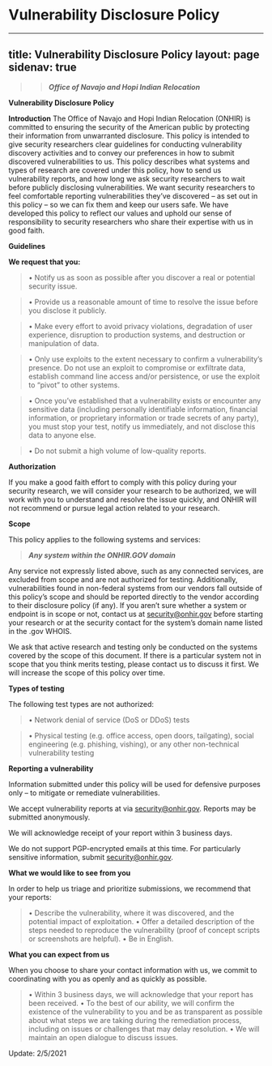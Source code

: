 # Vulnerability Disclosure Policy
---
title: Vulnerability Disclosure Policy
layout: page
sidenav: true
---

>>***Office of Navajo and Hopi Indian Relocation***

**Vulnerability Disclosure Policy**

**Introduction**
The Office of Navajo and Hopi Indian Relocation (ONHIR)  is committed to ensuring the security of the American public by protecting their 
information from unwarranted disclosure. This policy is intended to give security researchers clear guidelines for conducting vulnerability 
discovery activities and to convey our preferences in how to submit discovered vulnerabilities to us.
This policy describes what systems and types of research are covered under this policy, how to send us vulnerability reports, and how long 
we ask security researchers to wait before publicly disclosing vulnerabilities.
We want security researchers to feel comfortable reporting vulnerabilities they’ve discovered – as set out in this policy – so we can fix 
them and keep our users safe. We have developed this policy to reflect our values and uphold our sense of responsibility to security researchers
who share their expertise with us in good faith.

**Guidelines**

**We request that you:**

>  •	Notify us as soon as possible after you discover a real or potential security issue.

>  •	Provide us a reasonable amount of time to resolve the issue before you disclose it publicly.

>  •	Make every effort to avoid privacy violations, degradation of user experience, disruption to production systems, and destruction or 
      manipulation of data.
   
>  •	Only use exploits to the extent necessary to confirm a vulnerability’s presence. Do not use an exploit to compromise or exfiltrate data, 
      establish command line access and/or persistence, or use the exploit to “pivot” to other systems.
   
>  •	Once you’ve established that a vulnerability exists or encounter any sensitive data (including personally identifiable information, 
      financial information, or proprietary information or trade secrets of any party), you must stop your test, notify us immediately, and not 
      disclose this data to anyone else.
   
>  •	Do not submit a high volume of low-quality reports.

      
**Authorization**

If you make a good faith effort to comply with this policy during your security research, we will consider your research to be authorized, 
we will work with you to understand and resolve the issue quickly, and ONHIR will not recommend or pursue legal action related to your research.


**Scope**

This policy applies to the following systems and services:

>   ***Any system within the ONHIR.GOV domain***
      
Any service not expressly listed above, such as any connected services, are excluded from scope and are not authorized for testing. 
Additionally, vulnerabilities found in non-federal systems from our vendors fall outside of this policy’s scope and should be reported 
directly to the vendor according to their disclosure policy (if any). If you aren’t sure whether a system or endpoint is in scope or not, 
contact us at [security@onhir.gov](mailto:security@onhir.gov) before starting your research or at the security contact for the system’s domain name listed in the .gov WHOIS.

We ask that active research and testing only be conducted on the systems covered by the scope of this document. If there is a particular 
system not in scope that you think merits testing, please contact us to discuss it first. We will increase the scope of this policy over time.


**Types of testing**

The following test types are not authorized:

>  •	Network denial of service (DoS or DDoS) tests

>  •	Physical testing (e.g. office access, open doors, tailgating), social engineering (e.g. phishing, vishing), or any other non-technical
      vulnerability testing
      
      
**Reporting a vulnerability**

Information submitted under this policy will be used for defensive purposes only – to mitigate or remediate vulnerabilities.

We accept vulnerability reports at via [security@onhir.gov](mailto:security@onhir.gov). Reports may be submitted anonymously.

We will acknowledge receipt of your report within 3 business days.

We do not support PGP-encrypted emails at this time. For particularly sensitive information, submit  [security@onhir.gov](mailto:security@onhir.gov).


**What we would like to see from you**

In order to help us triage and prioritize submissions, we recommend that your reports:

>  •	Describe the vulnerability, where it was discovered, and the potential impact of exploitation.
>  •	Offer a detailed description of the steps needed to reproduce the vulnerability (proof of concept scripts or screenshots are helpful).
>  •	Be in English.

        
**What you can expect from us**

When you choose to share your contact information with us, we commit to coordinating with you as openly and as quickly as possible.

>  •	Within 3 business days, we will acknowledge that your report has been received.
>  •	To the best of our ability, we will confirm the existence of the vulnerability to you and be as transparent as possible 
      about what steps we are taking during the remediation process, including on issues or challenges that may delay resolution.
>  •	We will maintain an open dialogue to discuss issues.

Update: 2/5/2021

